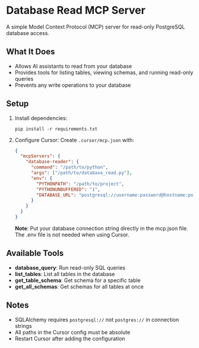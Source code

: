 # Database Read MCP Server

A simple Model Context Protocol (MCP) server for read-only PostgreSQL database access.

## What It Does

- Allows AI assistants to read from your database
- Provides tools for listing tables, viewing schemas, and running read-only queries
- Prevents any write operations to your database

## Setup

1. Install dependencies:

   ```
   pip install -r requirements.txt
   ```

2. Configure Cursor:
   Create `.cursor/mcp.json` with:

   ```json
   {
     "mcpServers": {
       "database-reader": {
         "command": "/path/to/python",
         "args": ["/path/to/database_read.py"],
         "env": {
           "PYTHONPATH": "/path/to/project",
           "PYTHONUNBUFFERED": "1",
           "DATABASE_URL": "postgresql://username:password@hostname:port/database_name"
         }
       }
     }
   }
   ```

   **Note**: Put your database connection string directly in the mcp.json file. The .env file is not needed when using Cursor.

## Available Tools

- **database_query**: Run read-only SQL queries
- **list_tables**: List all tables in the database
- **get_table_schema**: Get schema for a specific table
- **get_all_schemas**: Get schemas for all tables at once

## Notes

- SQLAlchemy requires `postgresql://` not `postgres://` in connection strings
- All paths in the Cursor config must be absolute
- Restart Cursor after adding the configuration
